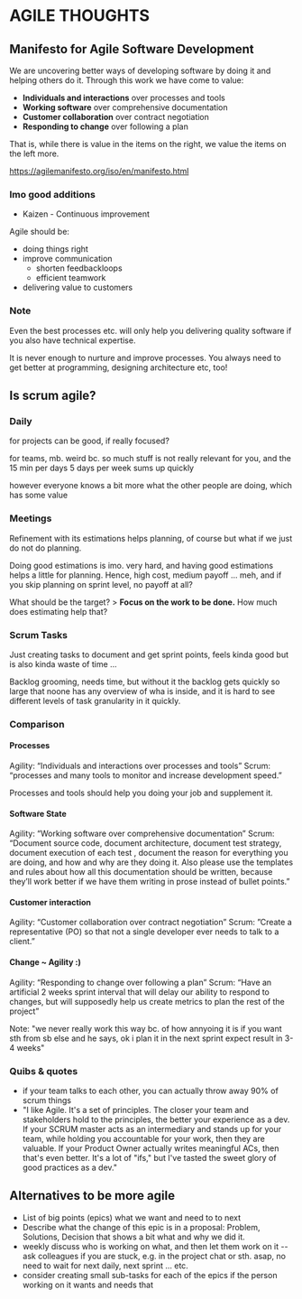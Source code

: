 # AGILE THOUGHTS

## Manifesto for Agile Software Development

We are uncovering better ways of developing
software by doing it and helping others do it.
Through this work we have come to value:

- **Individuals and interactions** over processes and tools
- **Working software** over comprehensive documentation
- **Customer collaboration** over contract negotiation
- **Responding to change** over following a plan

That is, while there is value in the items on
the right, we value the items on the left more.

https://agilemanifesto.org/iso/en/manifesto.html

### Imo good additions

- Kaizen - Continuous improvement

Agile should be:

- doing things right
- improve communication
  - shorten feedbackloops
  - efficient teamwork
- delivering value to customers

### Note

Even the best processes etc. will only help you delivering quality software
if you also have technical expertise.

It is never enough to nurture and improve processes.
You always need to get better at programming, designing architecture etc, too!

## Is scrum agile?

### Daily
for projects can be good, if really focused?

for teams, mb. weird bc. so much stuff is not really relevant for you, and the
15 min per days 5 days per week sums up quickly

however everyone knows a bit more what the other people are doing, which has some value

### Meetings

Refinement with its estimations helps planning, of course but what if we just do not do planning.

Doing good estimations is imo. very hard, and having good estimations helps a little for planning.
Hence, high cost, medium payoff ... meh, and if you skip planning on sprint level,
no payoff at all?


What should be the target? > **Focus on the work to be done.**
How much does estimating help that?


### Scrum Tasks

Just creating tasks to document and get sprint points, feels kinda good but is also 
kinda waste of time ...

Backlog grooming, needs time, but without it the backlog gets quickly so large that noone has any overview of wha is inside,
and it is hard to see different levels of task granularity in it quickly.


### Comparison


#### Processes

Agility: “Individuals and interactions over processes and tools”
Scrum: “processes and many tools to monitor and increase development speed.”

Processes and tools should help you doing your job and supplement it.


#### Software State

Agility: “Working software over comprehensive documentation”
Scrum: “Document source code, document architecture, document test strategy, document execution of each test
, document the reason for everything you are doing, and how and why are they doing it.
Also please use the templates and rules about how all this documentation should be written,
because they’ll work better if we have them writing in prose instead of bullet points.”


#### Customer interaction

Agility: “Customer collaboration over contract negotiation”
Scrum: ”Create a representative (PO) so that not a single developer ever needs to talk to a client.”


#### Change ~ Agility :)

Agility: “Responding to change over following a plan”
Scrum: “Have an artificial 2 weeks sprint interval that will delay our ability to respond to changes,
but will supposedly help us create metrics to plan the rest of the project”

Note: "we never really work this way bc. of how annyoing it is if you want sth from sb else and he says, ok i plan it in the next sprint
expect result in 3-4 weeks"


### Quibs & quotes

- if your team talks to each other, you can actually throw away 90% of scrum things
- "I like Agile. It's a set of principles. The closer your team and stakeholders hold to the principles, the better your experience as a dev. If your SCRUM master acts as an intermediary and stands up for your team, while holding you accountable for your work, then they are valuable. If your Product Owner actually writes meaningful ACs, then that's even better. It's a lot of "ifs," but I've tasted the sweet glory of good practices as a dev."

## Alternatives to be more agile

- List of big points (epics) what we want and need to to next
- Describe what the change of this epic is in a proposal: Problem, Solutions, Decision that shows a bit what and why we did it.
- weekly discuss who is working on what, and then let them work on it
-- ask colleagues if you are stuck, e.g. in the project chat or sth. asap, no need to wait for next daily, next sprint ... etc.
- consider creating small sub-tasks for each of the epics if the person working on it wants and needs that
